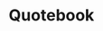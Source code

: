 ---
layout: work
title: Quotebook
meta: Description of portfolio peice
next-piece: "/saas-website/"
prev-piece: "/unico-re-package/"
banner: quotebook-banner.jpg
supertitle: quotebook.svg
alt: Quotebook
supersub: Personal quotebook about life
goal: The goal of this peice was to create a personal piece full of quotes that represented me and also showed off my typographic talents.
obstacles: An obstacle I had to encounter was trying to figure out who I was and how to portray myself.
outcome: I created a book of quotes about life because I love my life. I carved all of the quates out of rubber and made stamps. I used different textures of papers becasue I find joy in different textures and feels. Then I bound it myself to give it the final hand done feel.
images:
  - quotebook_one.jpg
  - quotebook_two.jpg
  - quotebook_three.jpg
  - quotebook_six.jpg
  - quotebook_seven.jpg
  - quotebook_nine.jpg
  - quotebook_ten.jpg
  - quotebook_eleven.jpg
  - quotebook_twelve.jpg
tags:
  - id.svg
  - ai.svg
---